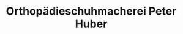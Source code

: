 ---
title: "Orthopädieschuhmacherei Peter Huber"
url: /traunreut/orthopaedieschuhmacherei-peter-huber/
shop: Schuhe
---